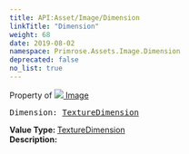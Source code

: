 ```yaml
---
title: API:Asset/Image/Dimension
linkTitle: "Dimension"
weight: 68
date: 2019-08-02
namespace: Primrose.Assets.Image.Dimension
deprecated: false
no_list: true
---
```

Property of <a href="/docs/api-reference/Class/Image"><img src="/icons/silk/default.png"/>&nbsp;Image</a>
<pre class="method-declaration">
Dimension: <a class="type" href="/docs/api-reference/Enum/TextureDimension">TextureDimension</a></pre>
<b>Value Type: </b>
<a class="type" href="/docs/api-reference/Enum/TextureDimension">TextureDimension</a>
<br/>
<b>Description: </b>